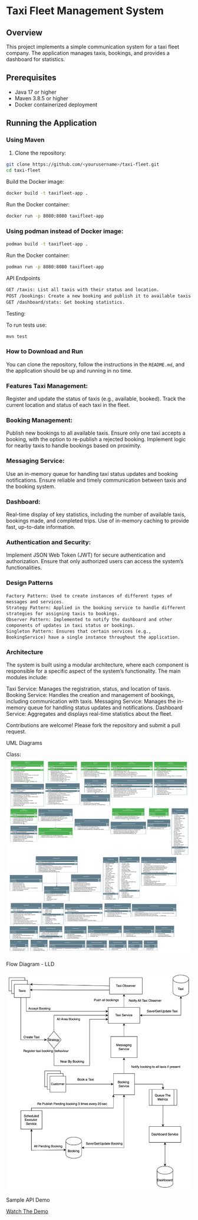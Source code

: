 # Taxi Fleet Management System

## Overview

This project implements a simple communication system for a taxi fleet company. The application manages taxis, bookings,
and provides a dashboard for statistics.

## Prerequisites

- Java 17 or higher
- Maven 3.8.5 or higher
- Docker containerized deployment

## Running the Application

### Using Maven

1. Clone the repository:

```sh
git clone https://github.com/<yourusername>/taxi-fleet.git
cd taxi-fleet
```   

Build the Docker image:

```sh
docker build -t taxifleet-app .
````

Run the Docker container:

   ```sh
docker run -p 8080:8080 taxifleet-app
 ```

### Using podman instead of Docker image:

```sh
podman build -t taxifleet-app .
````

Run the Docker container:

   ```sh
podman run -p 8080:8080 taxifleet-app
 ```

API Endpoints

   ```sh
GET /taxis: List all taxis with their status and location.
POST /bookings: Create a new booking and publish it to available taxis.
GET /dashboard/stats: Get booking statistics.
```

Testing:

To run tests use:

   ```sh
 mvn test
  ```

### How to Download and Run

You can clone the repository, follow the instructions in the `README.md`, and the application should be up and running
in no time.

### Features Taxi Management:

Register and update the status of taxis (e.g., available, booked).
Track the current location and status of each taxi in the fleet.

### Booking Management:

Publish new bookings to all available taxis.
Ensure only one taxi accepts a booking, with the option to re-publish a rejected booking.
Implement logic for nearby taxis to handle bookings based on proximity.

### Messaging Service:

Use an in-memory queue for handling taxi status updates and booking notifications.
Ensure reliable and timely communication between taxis and the booking system.

### Dashboard:

Real-time display of key statistics, including the number of available taxis, bookings made, and completed trips.
Use of in-memory caching to provide fast, up-to-date information.

### Authentication and Security:

Implement JSON Web Token (JWT) for secure authentication and authorization.
Ensure that only authorized users can access the system’s functionalities.

### Design Patterns

    Factory Pattern: Used to create instances of different types of messages and services.
    Strategy Pattern: Applied in the booking service to handle different strategies for assigning taxis to bookings.
    Observer Pattern: Implemented to notify the dashboard and other components of updates in taxi status or bookings.
    Singleton Pattern: Ensures that certain services (e.g., BookingService) have a single instance throughout the application.

### Architecture

The system is built using a modular architecture, where each component is responsible for a specific aspect of the
system’s functionality. The main modules include:

Taxi Service: Manages the registration, status, and location of taxis.
Booking Service: Handles the creation and management of bookings, including communication with taxis.
Messaging Service: Manages the in-memory queue for handling status updates and notifications.
Dashboard Service: Aggregates and displays real-time statistics about the fleet.

Contributions are welcome! Please fork the repository and submit a pull request.

UML Diagrams

Class:
![UMLTaxiFleet.svg](UMLTaxiFleet.svg)

Flow Diagram - LLD

![Flow_Diagram.png](Flow_Diagram.png)

Sample API Demo

[Watch The Demo](https://youtu.be/4Lu-KPF7LdU)